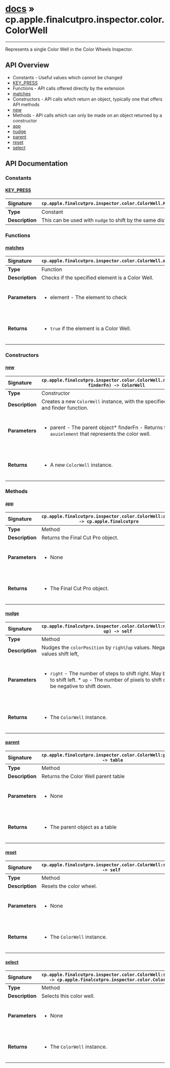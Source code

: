 # [docs](index.md) » cp.apple.finalcutpro.inspector.color.ColorWell
---

Represents a single Color Well in the Color Wheels Inspector.

## API Overview
* Constants - Useful values which cannot be changed
 * [KEY_PRESS](#key_press)
* Functions - API calls offered directly by the extension
 * [matches](#matches)
* Constructors - API calls which return an object, typically one that offers API methods
 * [new](#new)
* Methods - API calls which can only be made on an object returned by a constructor
 * [app](#app)
 * [nudge](#nudge)
 * [parent](#parent)
 * [reset](#reset)
 * [select](#select)

## API Documentation

### Constants

#### [KEY_PRESS](#key_press)
| <span style="float: left;">**Signature**</span> | <span style="float: left;">`cp.apple.finalcutpro.inspector.color.ColorWell.KEY_PRESS` </span>                                                          |
| -----------------------------------------------------|---------------------------------------------------------------------------------------------------------|
| **Type**                                             | Constant                                                                                         |
| **Description**                                      | This can be used with `nudge` to shift by the same distance                                                                                         |

### Functions

#### [matches](#matches)
| <span style="float: left;">**Signature**</span> | <span style="float: left;">`cp.apple.finalcutpro.inspector.color.ColorWell.matches(element)` </span>                                                          |
| -----------------------------------------------------|---------------------------------------------------------------------------------------------------------|
| **Type**                                             | Function                                                                                         |
| **Description**                                      | Checks if the specified element is a Color Well.                                                                                         |
| **Parameters**                                       | <ul><br /><li>element   - The element to check</li><br /></ul>                                        |
| **Returns**                                          | <ul><br /><li><code>true</code> if the element is a Color Well.</li><br /></ul>                                           |

### Constructors

#### [new](#new)
| <span style="float: left;">**Signature**</span> | <span style="float: left;">`cp.apple.finalcutpro.inspector.color.ColorWell.new(parent, finderFn) -> ColorWell` </span>                                                          |
| -----------------------------------------------------|---------------------------------------------------------------------------------------------------------|
| **Type**                                             | Constructor                                                                                         |
| **Description**                                      | Creates a new `ColorWell` instance, with the specified parent and finder function.                                                                                         |
| **Parameters**                                       | <ul><br /><li>parent - The parent object* finderFn - Returns the <code>axuielement</code> that represents the color well.</li><br /></ul>                                        |
| **Returns**                                          | <ul><br /><li>A new <code>ColorWell</code> instance.</li><br /></ul>                                           |

### Methods

#### [app](#app)
| <span style="float: left;">**Signature**</span> | <span style="float: left;">`cp.apple.finalcutpro.inspector.color.ColorWell:app() -> cp.apple.finalcutpro` </span>                                                          |
| -----------------------------------------------------|---------------------------------------------------------------------------------------------------------|
| **Type**                                             | Method                                                                                         |
| **Description**                                      | Returns the Final Cut Pro object.                                                                                         |
| **Parameters**                                       | <ul><br /><li>None</li><br /></ul>                                        |
| **Returns**                                          | <ul><br /><li>The Final Cut Pro object.</li><br /></ul>                                           |

#### [nudge](#nudge)
| <span style="float: left;">**Signature**</span> | <span style="float: left;">`cp.apple.finalcutpro.inspector.color.ColorWell:nudge(right, up) -> self` </span>                                                          |
| -----------------------------------------------------|---------------------------------------------------------------------------------------------------------|
| **Type**                                             | Method                                                                                         |
| **Description**                                      | Nudges the `colorPosition` by `right`/`up` values. Negative `right` values shift left,                                                                                         |
| **Parameters**                                       | <ul><br /><li><code>right</code> - The number of steps to shift right. May be negative to shift left. * <code>up</code> - The number of pixels to shift down. May be negative to shift down.</li><br /></ul>                                        |
| **Returns**                                          | <ul><br /><li>The <code>ColorWell</code> instance.</li><br /></ul>                                           |

#### [parent](#parent)
| <span style="float: left;">**Signature**</span> | <span style="float: left;">`cp.apple.finalcutpro.inspector.color.ColorWell:parent() -> table` </span>                                                          |
| -----------------------------------------------------|---------------------------------------------------------------------------------------------------------|
| **Type**                                             | Method                                                                                         |
| **Description**                                      | Returns the Color Well parent table                                                                                         |
| **Parameters**                                       | <ul><br /><li>None</li><br /></ul>                                        |
| **Returns**                                          | <ul><br /><li>The parent object as a table</li><br /></ul>                                           |

#### [reset](#reset)
| <span style="float: left;">**Signature**</span> | <span style="float: left;">`cp.apple.finalcutpro.inspector.color.ColorWell:reset() -> self` </span>                                                          |
| -----------------------------------------------------|---------------------------------------------------------------------------------------------------------|
| **Type**                                             | Method                                                                                         |
| **Description**                                      | Resets the color wheel.                                                                                         |
| **Parameters**                                       | <ul><br /><li>None</li><br /></ul>                                        |
| **Returns**                                          | <ul><br /><li>The <code>ColorWell</code> instance.</li><br /></ul>                                           |

#### [select](#select)
| <span style="float: left;">**Signature**</span> | <span style="float: left;">`cp.apple.finalcutpro.inspector.color.ColorWell:select() -> cp.apple.finalcutpro.inspector.color.ColorWell` </span>                                                          |
| -----------------------------------------------------|---------------------------------------------------------------------------------------------------------|
| **Type**                                             | Method                                                                                         |
| **Description**                                      | Selects this color well.                                                                                         |
| **Parameters**                                       | <ul><br /><li>None</li><br /></ul>                                        |
| **Returns**                                          | <ul><br /><li>The <code>ColorWell</code> instance.</li><br /></ul>                                           |

